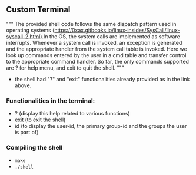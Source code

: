 ## Custom Terminal

""" The provided shell code follows the same dispatch pattern used in operating systems (https://0xax.gitbooks.io/linux-insides/SysCall/linux-syscall-2.html).In the OS, the system calls are implemented as software interrupts. Whenever a system call is invoked, an exception is generated and the appropriate handler from the system call table is invoked. Here we look up commands entered by the user in a cmd table and transfer control to the appropriate command handler. So far, the only commands supported are ? for help menu, and exit to quit the shell. """

- the shell had "?" and "exit" functionalities already provided as in the link above.

### Functionalities in the terminal:
- ? (display this help related to various functions)
- exit (to exit the shell)
- id (to display the user-id, the primary group-id and the groups the user is part of)

### Compiling the shell
- ```make```
- ```./shell```

